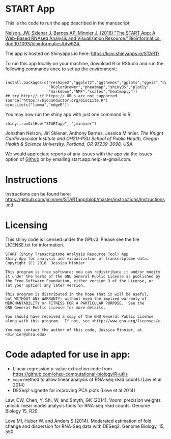 # START App 

This is the code to run the app described in the manuscript: 

[Nelson, JW, Sklenar J, Barnes AP, Minnier J. (2016) "The START App: A Web-Based RNAseq Analysis and Visualization Resource." Bioinformatics.  doi: 10.1093/bioinformatics/btw624.](http://bioinformatics.oxfordjournals.org/content/early/2016/09/27/bioinformatics.btw624.abstract)

The app is hosted on Shinyapps.io here:
<https://kcvi.shinyapps.io/START/>

To run this app locally on your machine, download R or RStudio and run the following commands once to set up the environment:
```

install.packages(c("reshape2","ggplot2","ggthemes","gplots","ggvis","dplyr","tidyr","DT",
                   "RColorBrewer","pheatmap","shinyBS","plotly",
                   "markdown","NMF","scales","heatmaply"))
## try http:// if https:// URLs are not supported
source("https://bioconductor.org/biocLite.R")
biocLite(c("limma","edgeR"))

```

You may now run the shiny app with just one command in R:

```
shiny::runGitHub("STARTapp", "jminnier")
```

Jonathan Nelson, Jiri Sklenar, Anthony Barnes, Jessica Minnier.
*The Knight Cardiovascular Institute and OHSU-PSU School of Public Health, Oregon Health & Science University, Portland, OR 97239-3098, USA.*

We would appreciate reports of any issues with the app via the issues option of 
[Github](https://github.com/jminnier/STARTapp) or by emailing start.app.help-at-gmail.com.

# Instructions

Instructions can be found here: <https://github.com/jminnier/STARTapp/blob/master/instructions/Instructions.md> 

# Licensing

This shiny code is licensed under the GPLv3. Please see the file LICENSE.txt for
information.

    START (Shiny Transcriptome Analysis Resource Tool) App
    Shiny App for analysis and visualization of transcriptome data.
    Copyright (C) 2016  Jessica Minnier

    This program is free software: you can redistribute it and/or modify
    it under the terms of the GNU General Public License as published by
    the Free Software Foundation, either version 3 of the License, or
    (at your option) any later version.

    This program is distributed in the hope that it will be useful,
    but WITHOUT ANY WARRANTY; without even the implied warranty of
    MERCHANTABILITY or FITNESS FOR A PARTICULAR PURPOSE.  See the
    GNU General Public License for more details.

    You should have received a copy of the GNU General Public License
    along with this program.  If not, see <http://www.gnu.org/licenses/>.

    You may contact the author of this code, Jessica Minnier, at <minnier@ohsu.edu>
    
# Code adapted for use in app:

- Linear regression p-value extraction code from <https://github.com/ohsu-computational-biology/R-utils>
- `voom` method to allow linear analysis of RNA-seq read counts (Law et al 2014)
- DESeq2 vignette for improving PCA plots (Love et al 2014)


Law, CW, Chen, Y, Shi, W, and Smyth, GK (2014). Voom: precision weights unlock
linear model analysis tools for RNA-seq read counts. Genome Biology 15, R29.

Love MI, Huber W, and Anders S (2014). Moderated
  estimation of fold change and dispersion for RNA-Seq data with DESeq2.
  Genome Biology, 15, 550.
